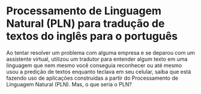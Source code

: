 # Processamento de Linguagem Natural (PLN) para tradução de textos do inglês para o português

  Ao tentar resolver um problema com alguma empresa e se deparou com um assistente virtual, utilizou um tradutor para entender algum texto em uma linguagem que nem mesmo você conseguia reconhecer ou até mesmo usou a predição de textos enquanto teclava em seu celular, saiba que está fazendo uso de aplicações construídas a partir do Processamento de Linguagem Natural (PLN). Mas, o que seria o PLN?
  
